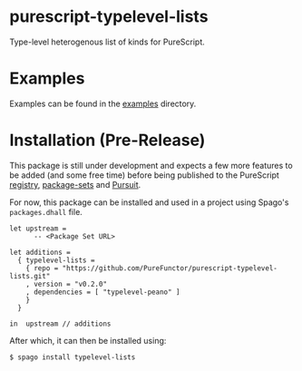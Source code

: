 # purescript-typelevel-lists
Type-level heterogenous list of kinds for PureScript.

# Examples
Examples can be found in the [examples](./examples) directory.

# Installation (Pre-Release)
This package is still under development and expects a few more features to be added
(and some free time) before being published to the PureScript [registry](https://github.com/purescript/registry),
[package-sets](https://github.com/purescript/package-sets) and [Pursuit](https://pursuit.purescript.org/).

For now, this package can be installed and used in a project using Spago's `packages.dhall` file.

``` dhall
let upstream =
      -- <Package Set URL> 

let additions =
  { typelevel-lists =
    { repo = "https://github.com/PureFunctor/purescript-typelevel-lists.git"
    , version = "v0.2.0"
    , dependencies = [ "typelevel-peano" ]
    }
  }

in  upstream // additions
```

After which, it can then be installed using:

``` sh
$ spago install typelevel-lists
```

